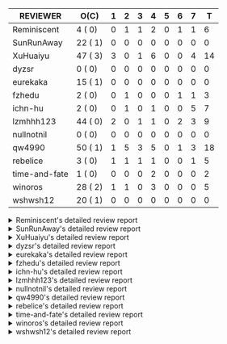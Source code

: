 |   REVIEWER    |  O(C)   | 1 | 2 | 3 | 4 | 5 | 6 | 7 | T  |
|---------------|---------|---|---|---|---|---|---|---|----|
| Reminiscent   |  4 ( 0) | 0 | 1 | 1 | 2 | 0 | 1 | 1 |  6 |
| SunRunAway    | 22 ( 1) | 0 | 0 | 0 | 0 | 0 | 0 | 0 |  0 |
| XuHuaiyu      | 47 ( 3) | 3 | 0 | 1 | 6 | 0 | 0 | 4 | 14 |
| dyzsr         |  0 ( 0) | 0 | 0 | 0 | 0 | 0 | 0 | 0 |  0 |
| eurekaka      | 15 ( 1) | 0 | 0 | 0 | 0 | 0 | 0 | 0 |  0 |
| fzhedu        |  2 ( 0) | 0 | 1 | 0 | 0 | 0 | 1 | 1 |  3 |
| ichn-hu       |  2 ( 0) | 0 | 1 | 0 | 1 | 0 | 0 | 5 |  7 |
| lzmhhh123     | 44 ( 0) | 2 | 0 | 1 | 1 | 0 | 2 | 3 |  9 |
| nullnotnil    |  0 ( 0) | 0 | 0 | 0 | 0 | 0 | 0 | 0 |  0 |
| qw4990        | 50 ( 1) | 1 | 5 | 3 | 5 | 0 | 1 | 3 | 18 |
| rebelice      |  3 ( 0) | 1 | 1 | 1 | 1 | 0 | 0 | 1 |  5 |
| time-and-fate |  1 ( 0) | 0 | 0 | 0 | 2 | 0 | 0 | 0 |  2 |
| winoros       | 28 ( 2) | 1 | 1 | 0 | 3 | 0 | 0 | 0 |  5 |
| wshwsh12      | 20 ( 1) | 0 | 0 | 0 | 0 | 0 | 0 | 0 |  0 |


<details> 
  <summary>Reminiscent's detailed review report</summary> 

## To Be Reviewed

|    REPO    |                                                                   PR                                                                   | C | LASTED |
|------------|----------------------------------------------------------------------------------------------------------------------------------------|---|--------|
| tidb/21896 | [planner: fix union doesn't handle collate correctly (#21854)](https://github.com/pingcap/tidb/pull/21896)                             |   | 66d19h |
| tidb/22354 | [planner: do not cache prepared plan if optimization depends on mutable constant (#22349)](https://github.com/pingcap/tidb/pull/22354) |   | 44d23h |
| tidb/22918 | [sessionctx: add optimization-time and wait-TS-time into the slow log (#17869)](https://github.com/pingcap/tidb/pull/22918)            |   | 1d16h  |
| tidb/22948 | [statistics: add more tests to check accurateness of global-stats](https://github.com/pingcap/tidb/pull/22948)                         |   | 16h    |


## Reviewed in Last 7 Days

|    REPO    |                                                              PR                                                               | C | D |   R    |
|------------|-------------------------------------------------------------------------------------------------------------------------------|---|---|--------|
| tidb/22911 | [statistics: make dump/load/show-stats be compatible with global-stats](https://github.com/pingcap/tidb/pull/22911)           |   | 2 | 1h     |
| tidb/22625 | [planner, statistics: allow (auto) analyze single partition in dynamic-only mode](https://github.com/pingcap/tidb/pull/22625) |   | 3 | 24d14h |
| tidb/22866 | [*: modify the switch to control global stats](https://github.com/pingcap/tidb/pull/22866)                                    |   | 4 | 0h     |
| tidb/22848 | [statistics: merge poped topn when generating the global histogram](https://github.com/pingcap/tidb/pull/22848)               |   | 4 | 1d19h  |
| tidb/22833 | [planner: fix where condition index out of range](https://github.com/pingcap/tidb/pull/22833)                                 |   | 6 | 1h     |
| tidb/22603 | [statistics: merge the partition-level histograms to a global-level histogram](https://github.com/pingcap/tidb/pull/22603)    |   | 7 | 21d16h |


</details> 


<details> 
  <summary>SunRunAway's detailed review report</summary> 

## To Be Reviewed

|     REPO     |                                                                  PR                                                                   | C | LASTED  |
|--------------|---------------------------------------------------------------------------------------------------------------------------------------|---|---------|
| docs-cn/4669 | [sql-optimization: extended statistics documentation](https://github.com/pingcap/docs-cn/pull/4669)                                   |   | 135d17h |
| tidb/19178   | [executor: Refactor probe channel](https://github.com/pingcap/tidb/pull/19178)                                                        |   | 196d16h |
| docs-cn/5561 | [Add sql optimization-related docs to toc](https://github.com/pingcap/docs-cn/pull/5561)                                              |   | 3d15h   |
| tidb/19347   | [executor: support new syntax `create/drop binding for digest` for tidb dashboard usage](https://github.com/pingcap/tidb/pull/19347)  |   | 188d23h |
| tidb/19807   | [executor: parallel evaluation for hash aggregate distinct](https://github.com/pingcap/tidb/pull/19807)                               |   | 174d10h |
| tidb/19900   | [executor: enable inline projection for sort&topN](https://github.com/pingcap/tidb/pull/19900)                                        | Y | 169d18h |
| tidb/20140   | [expressions: Support `bin-to-uuid` and `uuid-to-bin`](https://github.com/pingcap/tidb/pull/20140)                                    |   | 156d22h |
| tidb/20220   | [*: new secondary index value format](https://github.com/pingcap/tidb/pull/20220)                                                     |   | 153d16h |
| tidb/20765   | [planner: support stable result mode](https://github.com/pingcap/tidb/pull/20765)                                                     |   | 115d17h |
| tidb/21207   | [planner: fix the inappropriate out-of-range range estimation rule](https://github.com/pingcap/tidb/pull/21207)                       |   | 94d19h  |
| tidb/21277   | [executor: fix split table with large integers](https://github.com/pingcap/tidb/pull/21277)                                           |   | 92d19h  |
| tidb/21381   | [*: optimize analyze cluster index table](https://github.com/pingcap/tidb/pull/21381)                                                 |   | 87d17h  |
| tidb/21834   | [planner: enhanced index range calculation plan](https://github.com/pingcap/tidb/pull/21834)                                          |   | 71d18h  |
| tidb/21876   | [planner: bypass the DNF restriction if index merge hint is specified (#20799)](https://github.com/pingcap/tidb/pull/21876)           |   | 69d19h  |
| tidb/21878   | [planner: do not push down lock to pointGet/bacthPointGet when selection exists](https://github.com/pingcap/tidb/pull/21878)          |   | 69d18h  |
| tidb/21956   | [planner/preprocessor: disallow into-outfile clause in some place](https://github.com/pingcap/tidb/pull/21956)                        |   | 64d23h  |
| tidb/22026   | [expression: separated arithmeticPlusIntSig](https://github.com/pingcap/tidb/pull/22026)                                              |   | 62d20h  |
| tidb/22114   | [test: fix globalkilltest (#21987)](https://github.com/pingcap/tidb/pull/22114)                                                       |   | 57d12h  |
| tidb/22181   | [planner, expression: fix error when using IN combined with subquery (#22080)](https://github.com/pingcap/tidb/pull/22181)            |   | 51d17h  |
| tidb/22217   | [*: rewrite origin SQL with default DB for SQL bindings (#21275)](https://github.com/pingcap/tidb/pull/22217)                         |   | 50d17h  |
| tidb/22365   | [planner: check index valid while forUpdateRead (#22152)](https://github.com/pingcap/tidb/pull/22365)                                 |   | 44d19h  |
| tidb/22379   | [[experiment] executor: allow aggregation to spill disk when running out of memory quota](https://github.com/pingcap/tidb/pull/22379) |   | 43d19h  |


## Reviewed in Last 7 Days

| REPO | PR | C | D | R |
|------|----|---|---|---|


</details> 


<details> 
  <summary>XuHuaiyu's detailed review report</summary> 

## To Be Reviewed

|    REPO    |                                                                              PR                                                                              | C | LASTED  |
|------------|--------------------------------------------------------------------------------------------------------------------------------------------------------------|---|---------|
| tidb/19900 | [executor: enable inline projection for sort&topN](https://github.com/pingcap/tidb/pull/19900)                                                               | Y | 169d18h |
| tidb/19957 | [executor: add builtin aggregate function `json_arrayagg`](https://github.com/pingcap/tidb/pull/19957)                                                       | Y | 167d13h |
| tidb/20040 | [planner, expression: take NullFlag into consideration when optimize the `int non-const` <cmp > `non-int const`](https://github.com/pingcap/tidb/pull/20040) | Y | 162d13h |
| tidb/20140 | [expressions: Support `bin-to-uuid` and `uuid-to-bin`](https://github.com/pingcap/tidb/pull/20140)                                                           |   | 156d22h |
| tidb/20311 | [expression: fix overflow error when convert bit to int64 (#20266)](https://github.com/pingcap/tidb/pull/20311)                                              |   | 148d21h |
| tidb/20790 | [collation: add pinyin collation for chinese charset support](https://github.com/pingcap/tidb/pull/20790)                                                    |   | 114d20h |
| tidb/20905 | [planner: fix statement-optimize not work in `TryFastPlan`](https://github.com/pingcap/tidb/pull/20905)                                                      |   | 111d17h |
| tidb/20972 | [expression: POC implementation of Vitess hashing algorithm.](https://github.com/pingcap/tidb/pull/20972)                                                    |   | 107d0h  |
| tidb/21064 | [planner, executor: fix cast not check error](https://github.com/pingcap/tidb/pull/21064)                                                                    |   | 102d8h  |
| tidb/21149 | [executor:Add runtime stat for IndexMergeReaderExecutor (#20653)](https://github.com/pingcap/tidb/pull/21149)                                                |   | 98d14h  |
| tidb/21228 | [executor: return the result immediately when combining LIMIT row_count with DISTINCT](https://github.com/pingcap/tidb/pull/21228)                           |   | 94d13h  |
| tidb/21304 | [executor: Add the HashAggExec runtime information (#20577)](https://github.com/pingcap/tidb/pull/21304)                                                     |   | 92d12h  |
| tidb/21334 | [*: make rollback work on user-defined variables](https://github.com/pingcap/tidb/pull/21334)                                                                |   | 91d14h  |
| tidb/21340 | [executor: initialize expensive query handler on domain creation](https://github.com/pingcap/tidb/pull/21340)                                                |   | 90d23h  |
| tidb/21476 | [planner: check for decimal format in cast expr (#20836)](https://github.com/pingcap/tidb/pull/21476)                                                        |   | 84d15h  |
| tidb/21536 | [executor: add slow-log file meta cache to avoid repeat read file meta information](https://github.com/pingcap/tidb/pull/21536)                              |   | 80d14h  |
| tidb/21564 | [ddl: fix Incorrect behavior of NO_ZERO_DATE when altering table](https://github.com/pingcap/tidb/pull/21564)                                                |   | 79d15h  |
| tidb/21680 | [planner: report error when ORDER BY conflicts with DISTINCT (#21286)](https://github.com/pingcap/tidb/pull/21680)                                           |   | 76d16h  |
| tidb/21853 | [expression: fix compatibility behaviors in time_format with MySQL (#21559)](https://github.com/pingcap/tidb/pull/21853)                                     |   | 70d18h  |
| tidb/21896 | [planner: fix union doesn't handle collate correctly (#21854)](https://github.com/pingcap/tidb/pull/21896)                                                   |   | 66d19h  |
| tidb/22131 | [privilege: remove leading and trailing space when create user and role](https://github.com/pingcap/tidb/pull/22131)                                         |   | 56d19h  |
| tidb/22149 | [session: set process info before building plan (#22101)](https://github.com/pingcap/tidb/pull/22149)                                                        |   | 52d19h  |
| tidb/22163 | [expression: separated arithmeticMinusIntSig](https://github.com/pingcap/tidb/pull/22163)                                                                    |   | 52d13h  |
| tidb/22186 | [executor: fix select into outfile with year type column has no data (#22175)](https://github.com/pingcap/tidb/pull/22186)                                   |   | 51d16h  |
| tidb/22294 | [planner, table: optimize the list partition pruner for range query](https://github.com/pingcap/tidb/pull/22294)                                             |   | 48d19h  |
| tidb/22307 | [ddl: fix update can see columns not public](https://github.com/pingcap/tidb/pull/22307)                                                                     |   | 48d15h  |
| tidb/22381 | [planner: check schema stale for plan cache when forUpdateRead](https://github.com/pingcap/tidb/pull/22381)                                                  |   | 43d14h  |
| tidb/22616 | [expression: from_unixtime accept 64-bit integers](https://github.com/pingcap/tidb/pull/22616)                                                               |   | 27d23h  |
| tidb/22617 | [metrics: fix wrong bucket name of coprocessor cache (#22454)](https://github.com/pingcap/tidb/pull/22617)                                                   |   | 27d23h  |
| tidb/22624 | [ planner: not pruning column used by union scan condition (#21640)](https://github.com/pingcap/tidb/pull/22624)                                             |   | 27d16h  |
| tidb/22640 | [*: refactor ExecuteInternal to return single resultset (#22546)](https://github.com/pingcap/tidb/pull/22640)                                                |   | 24d20h  |
| tidb/22696 | [expression: enable arithmetic Mod push down](https://github.com/pingcap/tidb/pull/22696)                                                                    |   | 22d17h  |
| tidb/22711 | [executor: Fix inline schema name](https://github.com/pingcap/tidb/pull/22711)                                                                               |   | 22d11h  |
| tidb/22722 | [planner, errno: make error code of ErrMixOfGroupFuncAndFields consistent with MySQL](https://github.com/pingcap/tidb/pull/22722)                            |   | 21d20h  |
| tidb/22736 | [executor: fix load data losing connection when batch_dml_size is set (#22724)](https://github.com/pingcap/tidb/pull/22736)                                  |   | 20d23h  |
| tidb/22786 | [config: deprecate `tikv-client.copr-cache.enable`](https://github.com/pingcap/tidb/pull/22786)                                                              |   | 7d18h   |
| tidb/22814 | [expression: fix enum and set type expression in where clause (#22785)](https://github.com/pingcap/tidb/pull/22814)                                          |   | 6d18h   |
| tidb/22815 | [expression: fix enum and set type expression in where clause (#22785)](https://github.com/pingcap/tidb/pull/22815)                                          |   | 6d18h   |
| tidb/22832 | [expression: push down EXTRACT to TiFlash](https://github.com/pingcap/tidb/pull/22832)                                                                       |   | 6d1h    |
| tidb/22844 | [expression: do not adjust int when it is null and compared year (#22821)](https://github.com/pingcap/tidb/pull/22844)                                       |   | 5d19h   |
| tidb/22861 | [executor: track memory usage of aggregate unparelled logic and distinct partial result.](https://github.com/pingcap/tidb/pull/22861)                        |   | 3d22h   |
| tidb/22871 | [planner/core: skip clustered index during admin check table](https://github.com/pingcap/tidb/pull/22871)                                                    |   | 3d13h   |
| tidb/22886 | [*: rename tidb_enable_tiflash_fallback_tikv to tidb_enable_engine_fallback](https://github.com/pingcap/tidb/pull/22886)                                     |   | 2d19h   |
| tidb/22914 | [partition: fix hash partition with not between condition get wrong result](https://github.com/pingcap/tidb/pull/22914)                                      |   | 1d17h   |
| tidb/22922 | [store/tikv: move coprocessor out](https://github.com/pingcap/tidb/pull/22922)                                                                               |   | 1d15h   |
| tidb/22933 | [*: this pr is used for testing ci](https://github.com/pingcap/tidb/pull/22933)                                                                              |   | 19h     |
| tidb/22957 | [config: use tidb_enable_list_partition to enable list table partition feature (#22864)](https://github.com/pingcap/tidb/pull/22957)                         |   | 12h     |


## Reviewed in Last 7 Days

|    REPO    |                                                                  PR                                                                   | C | D |   R    |
|------------|---------------------------------------------------------------------------------------------------------------------------------------|---|---|--------|
| tidb/22912 | [executor: reduce useless memory allocation in min/max aggregate](https://github.com/pingcap/tidb/pull/22912)                         |   | 1 | 20h    |
| tidb/22507 | [types: fix the bug about the wrong query result for decimal type ](https://github.com/pingcap/tidb/pull/22507)                       |   | 1 | 31d0h  |
| tidb/22426 | [expression: fix bugs in builtinfunction ArithmeticMinusInt logic](https://github.com/pingcap/tidb/pull/22426)                        |   | 1 | 37d17h |
| tidb/22883 | [executor: fix regression by Tracker.Consume in aggregate.](https://github.com/pingcap/tidb/pull/22883)                               |   | 3 | 0h     |
| tidb/22822 | [expression: fixed error msg in builtinArithmeticMinusIntSig](https://github.com/pingcap/tidb/pull/22822)                             |   | 4 | 2d23h  |
| tidb/22559 | [planner: split test data from test cases in cbo_test.go](https://github.com/pingcap/tidb/pull/22559)                                 |   | 4 | 26d2h  |
| tidb/22714 | [executor: add close recordSet in executor](https://github.com/pingcap/tidb/pull/22714)                                               |   | 4 | 18d6h  |
| tidb/22760 | [expression: fix wrong error info](https://github.com/pingcap/tidb/pull/22760)                                                        |   | 4 | 14d7h  |
| tidb/22830 | [planner: fix incorrect duration between compare](https://github.com/pingcap/tidb/pull/22830)                                         |   | 4 | 2d17h  |
| tidb/22861 | [executor: track memory usage of aggregate unparelled logic and distinct partial result.](https://github.com/pingcap/tidb/pull/22861) |   | 4 | 5h     |
| tidb/22812 | [ executor: add new format specifier(%# %@ %.) for str_to_date expression (#22790)](https://github.com/pingcap/tidb/pull/22812)       |   | 7 | 0h     |
| tidb/22790 | [ executor: add new format specifier(%# %@ %.) for str_to_date expression](https://github.com/pingcap/tidb/pull/22790)                |   | 7 | 21h    |
| tidb/22785 | [expression: fix enum and set type expression in where clause](https://github.com/pingcap/tidb/pull/22785)                            |   | 7 | 23h    |
| tidb/22737 | [executor: fix load data losing connection when batch_dml_size is set (#22724)](https://github.com/pingcap/tidb/pull/22737)           |   | 7 | 14d0h  |


</details> 


<details> 
  <summary>dyzsr's detailed review report</summary> 

## To Be Reviewed

| REPO | PR | C | LASTED |
|------|----|---|--------|


## Reviewed in Last 7 Days

| REPO | PR | C | D | R |
|------|----|---|---|---|


</details> 


<details> 
  <summary>eurekaka's detailed review report</summary> 

## To Be Reviewed

|    REPO    |                                                                   PR                                                                   | C | LASTED  |
|------------|----------------------------------------------------------------------------------------------------------------------------------------|---|---------|
| tidb/19347 | [executor: support new syntax `create/drop binding for digest` for tidb dashboard usage](https://github.com/pingcap/tidb/pull/19347)   |   | 188d23h |
| tidb/20877 | [statistics: collect index usage information](https://github.com/pingcap/tidb/pull/20877)                                              |   | 112d16h |
| tidb/21444 | [planner: ignore anonymous index while tiflash replica is available](https://github.com/pingcap/tidb/pull/21444)                       |   | 85d12h  |
| tidb/21680 | [planner: report error when ORDER BY conflicts with DISTINCT (#21286)](https://github.com/pingcap/tidb/pull/21680)                     |   | 76d16h  |
| tidb/21994 | [range: fix overflow value access index ](https://github.com/pingcap/tidb/pull/21994)                                                  |   | 63d22h  |
| tidb/22342 | [session: fix two cases when updating bind info (#22338)](https://github.com/pingcap/tidb/pull/22342)                                  |   | 45d18h  |
| tidb/22354 | [planner: do not cache prepared plan if optimization depends on mutable constant (#22349)](https://github.com/pingcap/tidb/pull/22354) |   | 44d23h  |
| tidb/22369 | [session: fix the duplicate binding case when updating bind info (#22367)](https://github.com/pingcap/tidb/pull/22369)                 |   | 44d17h  |
| tidb/22416 | [core: fix subQuery at projection in only_full_group](https://github.com/pingcap/tidb/pull/22416)                                      | Y | 40d11h  |
| tidb/22559 | [planner: split test data from test cases in cbo_test.go](https://github.com/pingcap/tidb/pull/22559)                                  |   | 29d19h  |
| tidb/22733 | [bindinfo: use new sql apis (#22653)](https://github.com/pingcap/tidb/pull/22733)                                                      |   | 21d15h  |
| tidb/22734 | [bindinfo: use new sql apis (#22653)](https://github.com/pingcap/tidb/pull/22734)                                                      |   | 21d15h  |
| tidb/22778 | [*: add support for dynamic privileges](https://github.com/pingcap/tidb/pull/22778)                                                    |   | 9d7h    |
| tidb/22953 | [planner: fix query range partition table got wrong result and TiDB panic](https://github.com/pingcap/tidb/pull/22953)                 |   | 14h     |
| tidb/22959 | [planner, executor: reset NotNullFlag when merge schema for join (#22955)](https://github.com/pingcap/tidb/pull/22959)                 |   | 10h     |


## Reviewed in Last 7 Days

| REPO | PR | C | D | R |
|------|----|---|---|---|


</details> 


<details> 
  <summary>fzhedu's detailed review report</summary> 

## To Be Reviewed

|    REPO    |                                                  PR                                                   | C | LASTED |
|------------|-------------------------------------------------------------------------------------------------------|---|--------|
| tidb/22662 | [planner/core: let mpp support partition tables](https://github.com/pingcap/tidb/pull/22662)          |   | 23d18h |
| tidb/22845 | [planner: fix bug of mpp wrongly set schema of exchanger](https://github.com/pingcap/tidb/pull/22845) |   | 5d17h  |


## Reviewed in Last 7 Days

|    REPO    |                                                              PR                                                              | C | D |   R    |
|------------|------------------------------------------------------------------------------------------------------------------------------|---|---|--------|
| tidb/22803 | [store/mockstore/unistore: refine and add more mpp tests](https://github.com/pingcap/tidb/pull/22803)                        |   | 2 | 5d9h   |
| tidb/22725 | [planner, distsql: fix the behaviour of building ranges for TiFlash](https://github.com/pingcap/tidb/pull/22725)             |   | 6 | 15d23h |
| tidb/22713 | [expression: Add warning info for exprs that can not be pushed to storage layer](https://github.com/pingcap/tidb/pull/22713) |   | 7 | 15d12h |


</details> 


<details> 
  <summary>ichn-hu's detailed review report</summary> 

## To Be Reviewed

|    REPO    |                                                                  PR                                                                   | C | LASTED |
|------------|---------------------------------------------------------------------------------------------------------------------------------------|---|--------|
| tidb/21853 | [expression: fix compatibility behaviors in time_format with MySQL (#21559)](https://github.com/pingcap/tidb/pull/21853)              |   | 70d18h |
| tidb/22861 | [executor: track memory usage of aggregate unparelled logic and distinct partial result.](https://github.com/pingcap/tidb/pull/22861) |   | 3d22h  |


## Reviewed in Last 7 Days

|    REPO    |                                                           PR                                                           | C | D |   R    |
|------------|------------------------------------------------------------------------------------------------------------------------|---|---|--------|
| tidb/22912 | [executor: reduce useless memory allocation in min/max aggregate](https://github.com/pingcap/tidb/pull/22912)          |   | 2 | 3h     |
| tidb/22844 | [expression: do not adjust int when it is null and compared year (#22821)](https://github.com/pingcap/tidb/pull/22844) |   | 4 | 1d20h  |
| tidb/22821 | [expression: do not adjust int when it is null and compared year](https://github.com/pingcap/tidb/pull/22821)          |   | 7 | 0h     |
| tidb/22815 | [expression: fix enum and set type expression in where clause (#22785)](https://github.com/pingcap/tidb/pull/22815)    |   | 7 | 0h     |
| tidb/22814 | [expression: fix enum and set type expression in where clause (#22785)](https://github.com/pingcap/tidb/pull/22814)    |   | 7 | 0h     |
| tidb/22785 | [expression: fix enum and set type expression in where clause](https://github.com/pingcap/tidb/pull/22785)             |   | 7 | 23h    |
| tidb/22701 | [expression: refine performance of EXTRACT function](https://github.com/pingcap/tidb/pull/22701)                       |   | 7 | 15d20h |


</details> 


<details> 
  <summary>lzmhhh123's detailed review report</summary> 

## To Be Reviewed

|     REPO     |                                                                  PR                                                                   | C | LASTED  |
|--------------|---------------------------------------------------------------------------------------------------------------------------------------|---|---------|
| tidb/19347   | [executor: support new syntax `create/drop binding for digest` for tidb dashboard usage](https://github.com/pingcap/tidb/pull/19347)  |   | 188d23h |
| docs-cn/5561 | [Add sql optimization-related docs to toc](https://github.com/pingcap/docs-cn/pull/5561)                                              |   | 3d15h   |
| tidb/20444   | [expression: add json_merge_patch](https://github.com/pingcap/tidb/pull/20444)                                                        |   | 134d21h |
| tidb/20465   | [expression: add uuidShortFunction](https://github.com/pingcap/tidb/pull/20465)                                                       |   | 133d19h |
| tidb/20642   | [executor: modify admin executors to support partitioned table with global index](https://github.com/pingcap/tidb/pull/20642)         |   | 122d15h |
| tidb/20903   | [planner: fix confused and unnecessary double-projection in plans.](https://github.com/pingcap/tidb/pull/20903)                       |   | 111d17h |
| tidb/21018   | [planner: don't push down null sensitive join conditions (#19620)](https://github.com/pingcap/tidb/pull/21018)                        |   | 105d16h |
| tidb/21195   | [brie: integrate lightning to suport IMPORT statement](https://github.com/pingcap/tidb/pull/21195)                                    |   | 94d22h  |
| tidb/21334   | [*: make rollback work on user-defined variables](https://github.com/pingcap/tidb/pull/21334)                                         |   | 91d14h  |
| tidb/21347   | [session: make rollback work on global variables](https://github.com/pingcap/tidb/pull/21347)                                         |   | 90d19h  |
| tidb/21401   | [expression: incompatibility with MySQL for ADDTIME()](https://github.com/pingcap/tidb/pull/21401)                                    |   | 87d11h  |
| tidb/21444   | [planner: ignore anonymous index while tiflash replica is available](https://github.com/pingcap/tidb/pull/21444)                      |   | 85d12h  |
| tidb/21487   | [*: ensure TABLE statement works](https://github.com/pingcap/tidb/pull/21487)                                                         |   | 84d4h   |
| tidb/21641   | [executor: Fix pessimistic lock doesn't work on the partition table for subquery/joins](https://github.com/pingcap/tidb/pull/21641)   |   | 77d18h  |
| tidb/21651   | [planner: allow filter condition pushing down to IndexScan for prefix index](https://github.com/pingcap/tidb/pull/21651)              |   | 77d13h  |
| tidb/21680   | [planner: report error when ORDER BY conflicts with DISTINCT (#21286)](https://github.com/pingcap/tidb/pull/21680)                    |   | 76d16h  |
| tidb/22126   | [*: add `sys` schema, `sys.SCHEMA_UNUSED_INDEXES` view and `sys.SCHEMA_INDEX_USAGE` view](https://github.com/pingcap/tidb/pull/22126) |   | 56d19h  |
| tidb/22149   | [session: set process info before building plan (#22101)](https://github.com/pingcap/tidb/pull/22149)                                 |   | 52d19h  |
| tidb/22188   | [planner: do not use indexMerge when the path only use a single index (#22168)](https://github.com/pingcap/tidb/pull/22188)           |   | 51d13h  |
| tidb/22361   | [table: fix insert into _tidb_rowid panic and rebase it if needed (#22062)](https://github.com/pingcap/tidb/pull/22361)               |   | 44d20h  |
| tidb/22372   | [executor: fix SelectForUpdate in decorrelated subquery under pessimistic mode](https://github.com/pingcap/tidb/pull/22372)           |   | 44d9h   |
| tidb/22430   | [*: refactor table.Table interface, clean up unnecessay methods](https://github.com/pingcap/tidb/pull/22430)                          |   | 37d23h  |
| tidb/22478   | [planner, executor: fix query partition table with global unique index get wrong result](https://github.com/pingcap/tidb/pull/22478)  |   | 35d13h  |
| tidb/22625   | [planner, statistics: allow (auto) analyze single partition in dynamic-only mode](https://github.com/pingcap/tidb/pull/22625)         |   | 27d14h  |
| tidb/22631   | [executor: refine window processor](https://github.com/pingcap/tidb/pull/22631)                                                       |   | 25d22h  |
| tidb/22656   | [*: move new api out of session package (#22591)](https://github.com/pingcap/tidb/pull/22656)                                         |   | 24d0h   |
| tidb/22662   | [planner/core: let mpp support partition tables](https://github.com/pingcap/tidb/pull/22662)                                          |   | 23d18h  |
| tidb/22699   | [brie: add error info column and history backup/restore info in sql](https://github.com/pingcap/tidb/pull/22699)                      |   | 22d16h  |
| tidb/22714   | [executor: add close recordSet in executor](https://github.com/pingcap/tidb/pull/22714)                                               |   | 21d23h  |
| tidb/22734   | [bindinfo: use new sql apis (#22653)](https://github.com/pingcap/tidb/pull/22734)                                                     |   | 21d15h  |
| tidb/22812   | [ executor: add new format specifier(%# %@ %.) for str_to_date expression (#22790)](https://github.com/pingcap/tidb/pull/22812)       |   | 6d19h   |
| tidb/22829   | [planner: let tikv know primary prefix columns info](https://github.com/pingcap/tidb/pull/22829)                                      |   | 6d13h   |
| tidb/22834   | [executor, server: load_data.go is changed and add unit test](https://github.com/pingcap/tidb/pull/22834)                             |   | 6d0h    |
| tidb/22847   | [[draft] store: move unionstore into tikv pakcage1: move TableInfo out of unionstore](https://github.com/pingcap/tidb/pull/22847)     |   | 5d16h   |
| tidb/22857   | [store: move mockstore/mocktikv to tikv/mockstore/mocktikv](https://github.com/pingcap/tidb/pull/22857)                               |   | 4d20h   |
| tidb/22860   | [planner: include "CREATE/DROP TEMPORARY TABLE" to noop functions (##609)](https://github.com/pingcap/tidb/pull/22860)                |   | 4d8h    |
| tidb/22866   | [*: modify the switch to control global stats](https://github.com/pingcap/tidb/pull/22866)                                            |   | 3d18h   |
| tidb/22904   | [server: support MVCC-get HTTP API for clustered index](https://github.com/pingcap/tidb/pull/22904)                                   |   | 2d12h   |
| tidb/22910   | [util: optimize the performance of restore with db](https://github.com/pingcap/tidb/pull/22910)                                       |   | 1d19h   |
| tidb/22912   | [executor: reduce useless memory allocation in min/max aggregate](https://github.com/pingcap/tidb/pull/22912)                         |   | 1d18h   |
| tidb/22931   | [statistics: enables global-level stats to be generated in fast analyze mode](https://github.com/pingcap/tidb/pull/22931)             |   | 23h     |
| tidb/22944   | [planner/core: support mpp shuffled by Expression](https://github.com/pingcap/tidb/pull/22944)                                        |   | 17h     |
| tidb/22951   | [*: do not report error if objectID is invalid](https://github.com/pingcap/tidb/pull/22951)                                           |   | 14h     |
| tidb/22959   | [planner, executor: reset NotNullFlag when merge schema for join (#22955)](https://github.com/pingcap/tidb/pull/22959)                |   | 10h     |


## Reviewed in Last 7 Days

|     REPO     |                                                           PR                                                           | C | D |   R    |
|--------------|------------------------------------------------------------------------------------------------------------------------|---|---|--------|
| tidb/22955   | [planner, executor: reset NotNullFlag when merge schema for join](https://github.com/pingcap/tidb/pull/22955)          |   | 1 | 0h     |
| tidb/22940   | [planner: enable column pruning for common handle](https://github.com/pingcap/tidb/pull/22940)                         |   | 1 | 0h     |
| tidb/22883   | [executor: fix regression by Tracker.Consume in aggregate.](https://github.com/pingcap/tidb/pull/22883)                |   | 3 | 3h     |
| tidb/22822   | [expression: fixed error msg in builtinArithmeticMinusIntSig](https://github.com/pingcap/tidb/pull/22822)              |   | 4 | 2d23h  |
| docs-cn/4933 | [explain: add joins](https://github.com/pingcap/docs-cn/pull/4933)                                                     |   | 6 | 91d21h |
| docs-cn/4913 | [explain: add indexes](https://github.com/pingcap/docs-cn/pull/4913)                                                   |   | 6 | 95d19h |
| tidb/22790   | [ executor: add new format specifier(%# %@ %.) for str_to_date expression](https://github.com/pingcap/tidb/pull/22790) |   | 7 | 21h    |
| tidb/22701   | [expression: refine performance of EXTRACT function](https://github.com/pingcap/tidb/pull/22701)                       |   | 7 | 15d19h |
| tidb/22426   | [expression: fix bugs in builtinfunction ArithmeticMinusInt logic](https://github.com/pingcap/tidb/pull/22426)         |   | 7 | 31d20h |


</details> 


<details> 
  <summary>nullnotnil's detailed review report</summary> 

## To Be Reviewed

| REPO | PR | C | LASTED |
|------|----|---|--------|


## Reviewed in Last 7 Days

| REPO | PR | C | D | R |
|------|----|---|---|---|


</details> 


<details> 
  <summary>qw4990's detailed review report</summary> 

## To Be Reviewed

|     REPO     |                                                                           PR                                                                           | C | LASTED  |
|--------------|--------------------------------------------------------------------------------------------------------------------------------------------------------|---|---------|
| docs-cn/5484 | [system variable: add tidb_enable_engine_fallback](https://github.com/pingcap/docs-cn/pull/5484)                                                       |   | 22d17h  |
| tidb/19029   | [types: fix unexpected NOT_NULL flags](https://github.com/pingcap/tidb/pull/19029)                                                                     |   | 203d22h |
| docs-cn/5561 | [Add sql optimization-related docs to toc](https://github.com/pingcap/docs-cn/pull/5561)                                                               |   | 3d15h   |
| tidb/20708   | [*: separate auto_increment ID allocator from _tidb_rowid allocator](https://github.com/pingcap/tidb/pull/20708)                                       |   | 119d20h |
| tidb/20969   | [executor: Improve the performance of appending not fixed columns](https://github.com/pingcap/tidb/pull/20969)                                         |   | 107d9h  |
| tidb/20972   | [expression: POC implementation of Vitess hashing algorithm.](https://github.com/pingcap/tidb/pull/20972)                                              |   | 107d0h  |
| tidb/21018   | [planner: don't push down null sensitive join conditions (#19620)](https://github.com/pingcap/tidb/pull/21018)                                         |   | 105d16h |
| tidb/21149   | [executor:Add runtime stat for IndexMergeReaderExecutor (#20653)](https://github.com/pingcap/tidb/pull/21149)                                          |   | 98d14h  |
| tidb/21304   | [executor: Add the HashAggExec runtime information (#20577)](https://github.com/pingcap/tidb/pull/21304)                                               |   | 92d12h  |
| tidb/21318   | [planner, expression: use the range of column types to simplify expressions](https://github.com/pingcap/tidb/pull/21318)                               |   | 91d18h  |
| tidb/21401   | [expression: incompatibility with MySQL for ADDTIME()](https://github.com/pingcap/tidb/pull/21401)                                                     |   | 87d11h  |
| tidb/21476   | [planner: check for decimal format in cast expr (#20836)](https://github.com/pingcap/tidb/pull/21476)                                                  |   | 84d15h  |
| tidb/21508   | [execution: fix dayofweek('0000-00-00') behavior](https://github.com/pingcap/tidb/pull/21508)                                                          |   | 83d9h   |
| tidb/21680   | [planner: report error when ORDER BY conflicts with DISTINCT (#21286)](https://github.com/pingcap/tidb/pull/21680)                                     |   | 76d16h  |
| tidb/21876   | [planner: bypass the DNF restriction if index merge hint is specified (#20799)](https://github.com/pingcap/tidb/pull/21876)                            |   | 69d19h  |
| tidb/21887   | [types: support %X %V %W formats for STR_TO_DATE()](https://github.com/pingcap/tidb/pull/21887)                                                        |   | 68d11h  |
| tidb/21930   | [planner: propagate NDV of column groups across plan nodes (#17854)](https://github.com/pingcap/tidb/pull/21930)                                       |   | 65d18h  |
| tidb/21954   | [planner/cascades: add rule `PushSelDownApply`](https://github.com/pingcap/tidb/pull/21954)                                                            |   | 64d23h  |
| tidb/22090   | [planner: push aggregation operators down to projection and union by default](https://github.com/pingcap/tidb/pull/22090)                              |   | 57d22h  |
| tidb/22146   | [executor: forbid SFU on view](https://github.com/pingcap/tidb/pull/22146)                                                                             |   | 52d21h  |
| tidb/22217   | [*: rewrite origin SQL with default DB for SQL bindings (#21275)](https://github.com/pingcap/tidb/pull/22217)                                          |   | 50d17h  |
| tidb/22234   | [executor, planner: ON DUPLICATE UPDATE can refer to un-project col (#14412)](https://github.com/pingcap/tidb/pull/22234)                              |   | 50d15h  |
| tidb/22261   | [time: fix parse datetime won't truncate the reluctant string (#22232)](https://github.com/pingcap/tidb/pull/22261)                                    |   | 49d19h  |
| tidb/22307   | [ddl: fix update can see columns not public](https://github.com/pingcap/tidb/pull/22307)                                                               |   | 48d15h  |
| tidb/22342   | [session: fix two cases when updating bind info (#22338)](https://github.com/pingcap/tidb/pull/22342)                                                  |   | 45d18h  |
| tidb/22369   | [session: fix the duplicate binding case when updating bind info (#22367)](https://github.com/pingcap/tidb/pull/22369)                                 |   | 44d17h  |
| tidb/22374   | [expression: separated arithmeticIntDivideSig](https://github.com/pingcap/tidb/pull/22374)                                                             |   | 44d0h   |
| tidb/22415   | [ddl: refactor placement package](https://github.com/pingcap/tidb/pull/22415)                                                                          |   | 40d17h  |
| tidb/22456   | [distsql, executor: disable cache during staleness transaction](https://github.com/pingcap/tidb/pull/22456)                                            |   | 36d15h  |
| tidb/22471   | [ddl, executor: fix creating unique index without partition column error when enable-global-index is true](https://github.com/pingcap/tidb/pull/22471) |   | 35d17h  |
| tidb/22489   | [infoschema: support query partition_id from infoschema.partitions (#22240)](https://github.com/pingcap/tidb/pull/22489)                               |   | 34d19h  |
| tidb/22507   | [types: fix the bug about the wrong query result for decimal type ](https://github.com/pingcap/tidb/pull/22507)                                        |   | 31d23h  |
| tidb/22541   | [expression: Support builtin function SOUNDEX](https://github.com/pingcap/tidb/pull/22541)                                                             |   | 30d9h   |
| tidb/22559   | [planner: split test data from test cases in cbo_test.go](https://github.com/pingcap/tidb/pull/22559)                                                  |   | 29d19h  |
| tidb/22565   | [statistics: fix panic occurs when stats cache inconsistency (#22465)](https://github.com/pingcap/tidb/pull/22565)                                     | Y | 29d17h  |
| tidb/22641   | [*: do not report error for prepared stmt execution if tidb_snapshot is set (#22568)](https://github.com/pingcap/tidb/pull/22641)                      |   | 24d19h  |
| tidb/22733   | [bindinfo: use new sql apis (#22653)](https://github.com/pingcap/tidb/pull/22733)                                                                      |   | 21d15h  |
| tidb/22734   | [bindinfo: use new sql apis (#22653)](https://github.com/pingcap/tidb/pull/22734)                                                                      |   | 21d15h  |
| tidb/22760   | [expression: fix wrong error info](https://github.com/pingcap/tidb/pull/22760)                                                                         |   | 18d0h   |
| tidb/22778   | [*: add support for dynamic privileges](https://github.com/pingcap/tidb/pull/22778)                                                                    |   | 9d7h    |
| tidb/22814   | [expression: fix enum and set type expression in where clause (#22785)](https://github.com/pingcap/tidb/pull/22814)                                    |   | 6d18h   |
| tidb/22815   | [expression: fix enum and set type expression in where clause (#22785)](https://github.com/pingcap/tidb/pull/22815)                                    |   | 6d18h   |
| tidb/22862   | [brie: fix the problem that ddl restored by BR via SQL is not replicated to downstream](https://github.com/pingcap/tidb/pull/22862)                    |   | 3d22h   |
| tidb/22912   | [executor: reduce useless memory allocation in min/max aggregate](https://github.com/pingcap/tidb/pull/22912)                                          |   | 1d18h   |
| tidb/22915   | [planner: build correct MaxOneRow info from multi-column conditions](https://github.com/pingcap/tidb/pull/22915)                                       |   | 1d17h   |
| tidb/22923   | [expression: correct constant propagation for collation (#22666)](https://github.com/pingcap/tidb/pull/22923)                                          |   | 1d14h   |
| tidb/22924   | [planner: fix wrong index merge selection (#22825)](https://github.com/pingcap/tidb/pull/22924)                                                        |   | 1d13h   |
| tidb/22926   | [expression: add overflow check in multiplyInt](https://github.com/pingcap/tidb/pull/22926)                                                            |   | 1d13h   |
| tidb/22938   | [planner: fix range partition prune bug for IN expr (#22894)](https://github.com/pingcap/tidb/pull/22938)                                              |   | 18h     |
| tidb/22959   | [planner, executor: reset NotNullFlag when merge schema for join (#22955)](https://github.com/pingcap/tidb/pull/22959)                                 |   | 10h     |


## Reviewed in Last 7 Days

|    REPO    |                                                                  PR                                                                  | C | D |   R    |
|------------|--------------------------------------------------------------------------------------------------------------------------------------|---|---|--------|
| tidb/22910 | [util: optimize the performance of restore with db](https://github.com/pingcap/tidb/pull/22910)                                      |   | 1 | 1d0h   |
| tidb/22825 | [planner: fix wrong index merge selection](https://github.com/pingcap/tidb/pull/22825)                                               |   | 2 | 5d0h   |
| tidb/22803 | [store/mockstore/unistore: refine and add more mpp tests](https://github.com/pingcap/tidb/pull/22803)                                |   | 2 | 5d6h   |
| tidb/22866 | [*: modify the switch to control global stats](https://github.com/pingcap/tidb/pull/22866)                                           |   | 2 | 2d1h   |
| tidb/22666 | [expression: correct constant propagation for collation](https://github.com/pingcap/tidb/pull/22666)                                 |   | 2 | 22d0h  |
| tidb/22649 | [planner: decorrelate LogicalApply with inner join as the inner child](https://github.com/pingcap/tidb/pull/22649)                   |   | 2 | 22d21h |
| tidb/22682 | [statistics: introduce new estimation logic when index histogram fails to estimate](https://github.com/pingcap/tidb/pull/22682)      |   | 3 | 20d19h |
| tidb/22878 | [statistics: merge partition-level FMSketch to global-level FMSketch and update the NDV](https://github.com/pingcap/tidb/pull/22878) |   | 3 | 7h     |
| tidb/22836 | [expression: add integration test for partition pruning](https://github.com/pingcap/tidb/pull/22836)                                 |   | 3 | 3d3h   |
| tidb/22841 | [statistics: support to store FMSketch and add FMSketch to column stats](https://github.com/pingcap/tidb/pull/22841)                 |   | 4 | 2d6h   |
| tidb/22677 | [*: use `explain format = 'brief'` for tests](https://github.com/pingcap/tidb/pull/22677)                                            |   | 4 | 19d21h |
| tidb/22846 | [stats, planner, sessionctx: handle compatibility between feedback and ver2 stats](https://github.com/pingcap/tidb/pull/22846)       |   | 4 | 1d21h  |
| tidb/22848 | [statistics: merge poped topn when generating the global histogram](https://github.com/pingcap/tidb/pull/22848)                      |   | 4 | 1d17h  |
| tidb/22833 | [planner: fix where condition index out of range](https://github.com/pingcap/tidb/pull/22833)                                        |   | 4 | 2d2h   |
| tidb/22725 | [planner, distsql: fix the behaviour of building ranges for TiFlash](https://github.com/pingcap/tidb/pull/22725)                     |   | 6 | 16d2h  |
| tidb/22433 | [statistics: merge partition-level TopN to global-level TopN](https://github.com/pingcap/tidb/pull/22433)                            |   | 7 | 31d4h  |
| tidb/22625 | [planner, statistics: allow (auto) analyze single partition in dynamic-only mode](https://github.com/pingcap/tidb/pull/22625)        |   | 7 | 20d22h |
| tidb/22603 | [statistics: merge the partition-level histograms to a global-level histogram](https://github.com/pingcap/tidb/pull/22603)           |   | 7 | 21d16h |


</details> 


<details> 
  <summary>rebelice's detailed review report</summary> 

## To Be Reviewed

|    REPO    |                                                           PR                                                           | C | LASTED |
|------------|------------------------------------------------------------------------------------------------------------------------|---|--------|
| tidb/22893 | [parser: quote identifier with backquote when getting SQL digest](https://github.com/pingcap/tidb/pull/22893)          |   | 2d16h  |
| tidb/22948 | [statistics: add more tests to check accurateness of global-stats](https://github.com/pingcap/tidb/pull/22948)         |   | 16h    |
| tidb/22959 | [planner, executor: reset NotNullFlag when merge schema for join (#22955)](https://github.com/pingcap/tidb/pull/22959) |   | 10h    |


## Reviewed in Last 7 Days

|    REPO    |                                                                  PR                                                                  | C | D |   R   |
|------------|--------------------------------------------------------------------------------------------------------------------------------------|---|---|-------|
| tidb/22955 | [planner, executor: reset NotNullFlag when merge schema for join](https://github.com/pingcap/tidb/pull/22955)                        |   | 1 | 1h    |
| tidb/22911 | [statistics: make dump/load/show-stats be compatible with global-stats](https://github.com/pingcap/tidb/pull/22911)                  |   | 2 | 2h    |
| tidb/22878 | [statistics: merge partition-level FMSketch to global-level FMSketch and update the NDV](https://github.com/pingcap/tidb/pull/22878) |   | 3 | 7h    |
| tidb/22841 | [statistics: support to store FMSketch and add FMSketch to column stats](https://github.com/pingcap/tidb/pull/22841)                 |   | 4 | 2d6h  |
| tidb/22433 | [statistics: merge partition-level TopN to global-level TopN](https://github.com/pingcap/tidb/pull/22433)                            |   | 7 | 31d3h |


</details> 


<details> 
  <summary>time-and-fate's detailed review report</summary> 

## To Be Reviewed

|    REPO    |                                            PR                                             | C | LASTED  |
|------------|-------------------------------------------------------------------------------------------|---|---------|
| tidb/20877 | [statistics: collect index usage information](https://github.com/pingcap/tidb/pull/20877) |   | 112d16h |


## Reviewed in Last 7 Days

|    REPO    |                                                               PR                                                                | C | D |   R    |
|------------|---------------------------------------------------------------------------------------------------------------------------------|---|---|--------|
| tidb/22677 | [*: use `explain format = 'brief'` for tests](https://github.com/pingcap/tidb/pull/22677)                                       |   | 4 | 19d21h |
| tidb/22682 | [statistics: introduce new estimation logic when index histogram fails to estimate](https://github.com/pingcap/tidb/pull/22682) |   | 4 | 19d14h |


</details> 


<details> 
  <summary>winoros's detailed review report</summary> 

## To Be Reviewed

|     REPO     |                                                             PR                                                              | C | LASTED  |
|--------------|-----------------------------------------------------------------------------------------------------------------------------|---|---------|
| tidb/19957   | [executor: add builtin aggregate function `json_arrayagg`](https://github.com/pingcap/tidb/pull/19957)                      | Y | 167d13h |
| docs-cn/5484 | [system variable: add tidb_enable_engine_fallback](https://github.com/pingcap/docs-cn/pull/5484)                            |   | 22d17h  |
| tidb/20311   | [expression: fix overflow error when convert bit to int64 (#20266)](https://github.com/pingcap/tidb/pull/20311)             |   | 148d21h |
| tidb/20765   | [planner: support stable result mode](https://github.com/pingcap/tidb/pull/20765)                                           |   | 115d17h |
| tidb/20877   | [statistics: collect index usage information](https://github.com/pingcap/tidb/pull/20877)                                   |   | 112d16h |
| tidb/21018   | [planner: don't push down null sensitive join conditions (#19620)](https://github.com/pingcap/tidb/pull/21018)              |   | 105d16h |
| tidb/21207   | [planner: fix the inappropriate out-of-range range estimation rule](https://github.com/pingcap/tidb/pull/21207)             |   | 94d19h  |
| tidb/21476   | [planner: check for decimal format in cast expr (#20836)](https://github.com/pingcap/tidb/pull/21476)                       |   | 84d15h  |
| tidb/21487   | [*: ensure TABLE statement works](https://github.com/pingcap/tidb/pull/21487)                                               |   | 84d4h   |
| tidb/21876   | [planner: bypass the DNF restriction if index merge hint is specified (#20799)](https://github.com/pingcap/tidb/pull/21876) |   | 69d19h  |
| tidb/21930   | [planner: propagate NDV of column groups across plan nodes (#17854)](https://github.com/pingcap/tidb/pull/21930)            |   | 65d18h  |
| tidb/21954   | [planner/cascades: add rule `PushSelDownApply`](https://github.com/pingcap/tidb/pull/21954)                                 |   | 64d23h  |
| tidb/22090   | [planner: push aggregation operators down to projection and union by default](https://github.com/pingcap/tidb/pull/22090)   |   | 57d22h  |
| tidb/22365   | [planner: check index valid while forUpdateRead (#22152)](https://github.com/pingcap/tidb/pull/22365)                       |   | 44d19h  |
| tidb/22489   | [infoschema: support query partition_id from infoschema.partitions (#22240)](https://github.com/pingcap/tidb/pull/22489)    |   | 34d19h  |
| tidb/22504   | [*:Fix the fetchHotRegion bug that the count always zero](https://github.com/pingcap/tidb/pull/22504)                       |   | 32d19h  |
| tidb/22565   | [statistics: fix panic occurs when stats cache inconsistency (#22465)](https://github.com/pingcap/tidb/pull/22565)          | Y | 29d17h  |
| tidb/22624   | [ planner: not pruning column used by union scan condition (#21640)](https://github.com/pingcap/tidb/pull/22624)            |   | 27d16h  |
| tidb/22804   | [session, util: update session to use new APIs (#22652)](https://github.com/pingcap/tidb/pull/22804)                        |   | 6d21h   |
| tidb/22830   | [planner: fix incorrect duration between compare](https://github.com/pingcap/tidb/pull/22830)                               |   | 6d9h    |
| tidb/22845   | [planner: fix bug of mpp wrongly set schema of exchanger](https://github.com/pingcap/tidb/pull/22845)                       |   | 5d17h   |
| tidb/22867   | [WIP: allow pushdown count distinct when enumerate physical plans](https://github.com/pingcap/tidb/pull/22867)              |   | 3d17h   |
| tidb/22886   | [*: rename tidb_enable_tiflash_fallback_tikv to tidb_enable_engine_fallback](https://github.com/pingcap/tidb/pull/22886)    |   | 2d19h   |
| tidb/22914   | [partition: fix hash partition with not between condition get wrong result](https://github.com/pingcap/tidb/pull/22914)     |   | 1d17h   |
| tidb/22915   | [planner: build correct MaxOneRow info from multi-column conditions](https://github.com/pingcap/tidb/pull/22915)            |   | 1d17h   |
| tidb/22923   | [expression: correct constant propagation for collation (#22666)](https://github.com/pingcap/tidb/pull/22923)               |   | 1d14h   |
| tidb/22924   | [planner: fix wrong index merge selection (#22825)](https://github.com/pingcap/tidb/pull/22924)                             |   | 1d13h   |
| tidb/22940   | [planner: enable column pruning for common handle](https://github.com/pingcap/tidb/pull/22940)                              |   | 17h     |


## Reviewed in Last 7 Days

|     REPO     |                                                               PR                                                               | C | D |   R    |
|--------------|--------------------------------------------------------------------------------------------------------------------------------|---|---|--------|
| docs-cn/4669 | [sql-optimization: extended statistics documentation](https://github.com/pingcap/docs-cn/pull/4669)                            |   | 1 | 135d0h |
| tidb/22666   | [expression: correct constant propagation for collation](https://github.com/pingcap/tidb/pull/22666)                           |   | 2 | 22d0h  |
| tidb/21651   | [planner: allow filter condition pushing down to IndexScan for prefix index](https://github.com/pingcap/tidb/pull/21651)       |   | 4 | 73d19h |
| tidb/22846   | [stats, planner, sessionctx: handle compatibility between feedback and ver2 stats](https://github.com/pingcap/tidb/pull/22846) |   | 4 | 1d22h  |
| tidb/22825   | [planner: fix wrong index merge selection](https://github.com/pingcap/tidb/pull/22825)                                         |   | 4 | 2d20h  |


</details> 


<details> 
  <summary>wshwsh12's detailed review report</summary> 

## To Be Reviewed

|    REPO    |                                                               PR                                                               | C | LASTED  |
|------------|--------------------------------------------------------------------------------------------------------------------------------|---|---------|
| tidb/19557 | [*: Integrate timeline tracing with TiKV](https://github.com/pingcap/tidb/pull/19557)                                          |   | 181d23h |
| tidb/19807 | [executor: parallel evaluation for hash aggregate distinct](https://github.com/pingcap/tidb/pull/19807)                        |   | 174d10h |
| tidb/19957 | [executor: add builtin aggregate function `json_arrayagg`](https://github.com/pingcap/tidb/pull/19957)                         | Y | 167d13h |
| tidb/21381 | [*: optimize analyze cluster index table](https://github.com/pingcap/tidb/pull/21381)                                          |   | 87d17h  |
| tidb/21487 | [*: ensure TABLE statement works](https://github.com/pingcap/tidb/pull/21487)                                                  |   | 84d4h   |
| tidb/21887 | [types: support %X %V %W formats for STR_TO_DATE()](https://github.com/pingcap/tidb/pull/21887)                                |   | 68d11h  |
| tidb/22176 | [store, executor: support stale read for tikv RPCContext](https://github.com/pingcap/tidb/pull/22176)                          |   | 51d18h  |
| tidb/22269 | [executor: check storage.block-cache.capacity value](https://github.com/pingcap/tidb/pull/22269)                               |   | 49d17h  |
| tidb/22378 | [executor: vectorize hash aggregate](https://github.com/pingcap/tidb/pull/22378)                                               |   | 43d19h  |
| tidb/22382 | [*: add infoschema client errors](https://github.com/pingcap/tidb/pull/22382)                                                  |   | 43d5h   |
| tidb/22426 | [expression: fix bugs in builtinfunction ArithmeticMinusInt logic](https://github.com/pingcap/tidb/pull/22426)                 |   | 38d16h  |
| tidb/22628 | [executor: Improve max/min window function with deque-based sliding window](https://github.com/pingcap/tidb/pull/22628)        |   | 26d23h  |
| tidb/22748 | [executor, privilege: fix failure on grant USAGE privilege operation](https://github.com/pingcap/tidb/pull/22748)              |   | 20d16h  |
| tidb/22772 | [Executor: Resolve bug where show index from perf_schema had no results](https://github.com/pingcap/tidb/pull/22772)           |   | 10d10h  |
| tidb/22803 | [store/mockstore/unistore: refine and add more mpp tests](https://github.com/pingcap/tidb/pull/22803)                          |   | 6d21h   |
| tidb/22815 | [expression: fix enum and set type expression in where clause (#22785)](https://github.com/pingcap/tidb/pull/22815)            |   | 6d18h   |
| tidb/22829 | [planner: let tikv know primary prefix columns info](https://github.com/pingcap/tidb/pull/22829)                               |   | 6d13h   |
| tidb/22858 | [execution: fix index's duplicate error message](https://github.com/pingcap/tidb/pull/22858)                                   |   | 4d15h   |
| tidb/22869 | [executor: fix cast function will ignore tht error for point-get key construction](https://github.com/pingcap/tidb/pull/22869) |   | 3d16h   |
| tidb/22893 | [parser: quote identifier with backquote when getting SQL digest](https://github.com/pingcap/tidb/pull/22893)                  |   | 2d16h   |


## Reviewed in Last 7 Days

| REPO | PR | C | D | R |
|------|----|---|---|---|


</details> 

